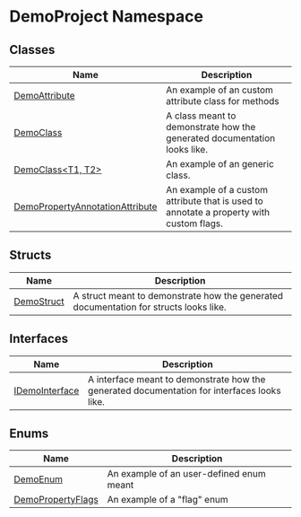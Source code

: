 # DemoProject Namespace

## Classes

| Name                                                                       | Description                                                                             |
| -------------------------------------------------------------------------- | --------------------------------------------------------------------------------------- |
| [DemoAttribute](DemoAttribute/Type.md)                                     | An example of an custom attribute class for methods                                     |
| [DemoClass](DemoClass/Type.md)                                             | A class meant to demonstrate how the generated documentation looks like.                |
| [DemoClass\<T1, T2\>](DemoClass-2/Type.md)                                 | An example of an generic class.                                                         |
| [DemoPropertyAnnotationAttribute](DemoPropertyAnnotationAttribute/Type.md) | An example of a custom attribute that is used to annotate a property with custom flags. |

## Structs

| Name                             | Description                                                                           |
| -------------------------------- | ------------------------------------------------------------------------------------- |
| [DemoStruct](DemoStruct/Type.md) | A struct meant to demonstrate how the generated documentation for structs looks like. |

## Interfaces

| Name                                     | Description                                                                                 |
| ---------------------------------------- | ------------------------------------------------------------------------------------------- |
| [IDemoInterface](IDemoInterface/Type.md) | A interface meant to demonstrate how the generated documentation for interfaces looks like. |

## Enums

| Name                                           | Description                               |
| ---------------------------------------------- | ----------------------------------------- |
| [DemoEnum](DemoEnum/Type.md)                   | An example of an user\-defined enum meant |
| [DemoPropertyFlags](DemoPropertyFlags/Type.md) | An example of a "flag" enum               |
